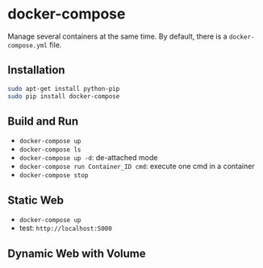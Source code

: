 # docker-compose
Manage several containers at the same time. By default, there is a `docker-compose.yml` file. 

## Installation
```bash
sudo apt-get install python-pip
sudo pip install docker-compose
```

## Build and Run
- `docker-compose up`
- `docker-compose ls`
- `docker-compose up -d`: de-attached mode
- `docker-compose run Container_ID cmd`: execute one cmd in a container
- `docker-compose stop`

## Static Web
- `docker-compose up`
- test: `http://localhost:5000`

## Dynamic Web with Volume
